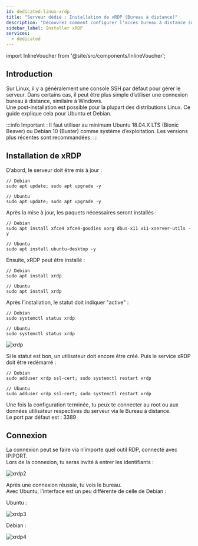 ```yaml
---
id: dedicated-linux-xrdp
title: "Serveur dédié : Installation de xRDP (Bureau à distance)"
description: "Découvrez comment configurer l’accès bureau à distance sur des serveurs Ubuntu et Debian pour une gestion et un contrôle simplifiés → En savoir plus maintenant"
sidebar_label: Installer xRDP
services:
  - dedicated
---
```


import InlineVoucher from '@site/src/components/InlineVoucher';

## Introduction

Sur Linux, il y a généralement une console SSH par défaut pour gérer le serveur. Dans certains cas, il peut être plus simple d’utiliser une connexion bureau à distance, similaire à Windows.  
Une post-installation est possible pour la plupart des distributions Linux. Ce guide explique cela pour Ubuntu et Debian. 

:::info
Important : Il faut utiliser au minimum Ubuntu 18.04.X LTS (Bionic Beaver) ou Debian 10 (Buster) comme système d’exploitation. Les versions plus récentes sont recommandées. 
:::

<InlineVoucher />

## Installation de xRDP

D’abord, le serveur doit être mis à jour : 
```
// Debian
sudo apt update; sudo apt upgrade -y

// Ubuntu
sudo apt update; sudo apt upgrade -y
```

Après la mise à jour, les paquets nécessaires seront installés : 
```
// Debian
sudo apt install xfce4 xfce4-goodies xorg dbus-x11 x11-xserver-utils -y

// Ubuntu
sudo apt install ubuntu-desktop -y
```

Ensuite, xRDP peut être installé : 
```
// Debian
sudo apt install xrdp

// Ubuntu
sudo apt install xrdp
```

Après l’installation, le statut doit indiquer "active" : 
```
// Debian
sudo systemctl status xrdp

// Ubuntu
sudo systemctl status xrdp
```
![xrdp](https://screensaver01.zap-hosting.com/index.php/s/wdKep3W6GHWekp3/preview)

Si le statut est bon, un utilisateur doit encore être créé. Puis le service xRDP doit être redémarré : 
```
// Debian
sudo adduser xrdp ssl-cert; sudo systemctl restart xrdp

// Ubuntu
sudo adduser xrdp ssl-cert; sudo systemctl restart xrdp
```

Une fois la configuration terminée, tu peux te connecter au root ou aux données utilisateur respectives du serveur via le Bureau à distance.  
Le port par défaut est : 3389

## Connexion

La connexion peut se faire via n’importe quel outil RDP, connecté avec IP:PORT.  
Lors de la connexion, tu seras invité à entrer les identifiants : 

![xrdp2](https://screensaver01.zap-hosting.com/index.php/s/btRPMG73cT6ysyL/preview)

Après une connexion réussie, tu vois le bureau.  
Avec Ubuntu, l’interface est un peu différente de celle de Debian :

Ubuntu : 

![xrdp3](https://screensaver01.zap-hosting.com/index.php/s/Co6TgmH3yoad6HP/preview)

Debian : 

![xrdp4](https://screensaver01.zap-hosting.com/index.php/s/riHNCEEyKcoLHDy/preview)

<InlineVoucher />